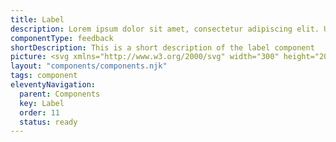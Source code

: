 ```yaml
---
title: Label
description: Lorem ipsum dolor sit amet, consectetur adipiscing elit. Ut et massa mi. Aliquam in hendrerit urna.
componentType: feedback
shortDescription: This is a short description of the label component
picture: <svg xmlns="http://www.w3.org/2000/svg" width="300" height="200" fill="none"><path fill="#222" d="M105.625 105.817V88.2835h3.953v14.1985h6.938v3.335h-10.891Zm16.957.322c-1.219 0-2.187-.385-2.904-1.156-.717-.789-1.076-1.748-1.076-2.877 0-1.399.592-2.4922 1.775-3.281 1.183-.7888 3.093-1.3177 5.728-1.5866-.036-.5916-.215-1.0577-.538-1.3984-.305-.3585-.825-.5378-1.56-.5378-.555 0-1.12.1076-1.694.3227-.573.2151-1.183.511-1.828.8874l-1.426-2.6085c.843-.5199 1.739-.9412 2.69-1.2639.968-.3227 1.972-.484 3.011-.484 1.704 0 3.012.493 3.927 1.479.914.9861 1.371 2.5009 1.371 4.5447v7.6374h-3.227l-.269-1.372h-.107c-.556.502-1.157.914-1.802 1.237-.628.305-1.318.457-2.071.457Zm1.345-3.065c.448 0 .833-.099 1.156-.296.341-.215.681-.493 1.022-.833v-2.3401c-1.398.1793-2.367.4661-2.904.8601-.538.377-.807.825-.807 1.345 0 .43.134.753.403.968.287.197.664.296 1.13.296Zm16.467 3.065c-.592 0-1.193-.143-1.802-.43-.592-.305-1.147-.744-1.667-1.318h-.108l-.323 1.426h-3.092V86.9658h3.953v4.6254l-.108 2.0437c.52-.4661 1.085-.8247 1.695-1.0756.609-.269 1.219-.4034 1.828-.4034 1.076 0 2.008.2779 2.797.8336.789.5558 1.389 1.3446 1.802 2.3665.43 1.0039.645 2.1872.645 3.5497 0 1.5243-.269 2.8323-.807 3.9263-.538 1.076-1.237 1.9-2.097 2.474-.843.555-1.748.833-2.716.833Zm-.915-3.226c.682 0 1.264-.314 1.748-.942.484-.627.726-1.622.726-2.9846 0-2.4024-.77-3.6035-2.312-3.6035-.789 0-1.551.4034-2.286 1.2101v5.459c.358.323.717.547 1.076.672.358.126.708.189 1.048.189Zm15.308 3.226c-1.273 0-2.42-.278-3.442-.833-1.022-.556-1.829-1.354-2.42-2.393-.592-1.04-.888-2.295-.888-3.7653 0-1.4521.296-2.6981.888-3.7379.609-1.0398 1.398-1.8376 2.366-2.3934.968-.5737 1.981-.8605 3.039-.8605 1.273 0 2.322.2868 3.146.8605.843.5558 1.47 1.3177 1.883 2.2858.43.9502.645 2.0348.645 3.2539 0 .3406-.018.6813-.054 1.0219-.035.3227-.071.565-.107.726h-7.987c.179.968.583 1.685 1.21 2.151.628.449 1.381.673 2.259.673.95 0 1.909-.296 2.877-.888l1.318 2.393c-.681.467-1.443.834-2.286 1.103-.842.269-1.658.403-2.447.403Zm-2.958-8.4434h4.814c0-.7351-.18-1.3357-.538-1.8018-.341-.484-.905-.7261-1.694-.7261-.61 0-1.157.2152-1.641.6455-.484.4123-.797 1.0398-.941 1.8824Zm14.537 8.4434c-1.362 0-2.312-.403-2.85-1.21-.52-.824-.78-1.909-.78-3.253V86.9658h3.953v14.8712c0 .412.072.699.215.86.161.162.323.242.484.242h.215c.072-.017.162-.035.269-.053l.484 2.931c-.215.089-.493.161-.833.215-.323.071-.709.107-1.157.107Z"/><path fill="#222" fill-rule="evenodd" d="M184.921 107.842c6.365 0 11.525-5.16 11.525-11.5255 0-6.3651-5.16-11.525-11.525-11.525s-11.525 5.1599-11.525 11.525c0 6.3655 5.16 11.5255 11.525 11.5255Zm1.621-17.2808c0 .8951-.726 1.6207-1.621 1.6207s-1.621-.7256-1.621-1.6207.726-1.6207 1.621-1.6207 1.621.7256 1.621 1.6207Zm-1.621 3.6015c.796 0 1.441.645 1.441 1.4407v6.4826c0 .796-.645 1.441-1.441 1.441s-1.441-.645-1.441-1.441v-6.4826c0-.7957.645-1.4407 1.441-1.4407Z" clip-rule="evenodd"/></svg>
layout: "components/components.njk"
tags: component
eleventyNavigation:
  parent: Components
  key: Label
  order: 11
  status: ready
---
```

